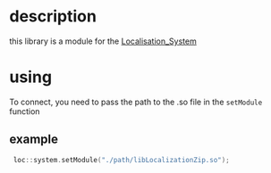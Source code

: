 # description
this library is a module for the [Localisation_System](https://github.com/Andrewkoro105/Localisation_System)

# using
To connect, you need to pass the path to the .so file in the `setModule` function
## example
```c++
 loc::system.setModule("./path/libLocalizationZip.so");
```